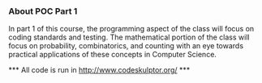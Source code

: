 ### About POC Part 1
In part 1 of this course, the programming aspect of the class will focus on coding standards and testing.  The mathematical portion of the class will focus on probability, combinatorics, and counting with an eye towards practical applications of these concepts in Computer Science.  

*** All code is run in http://www.codeskulptor.org/ ***
